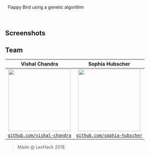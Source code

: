 &nbsp; Flappy Bird using a genetic algorithm
<br />
<br />
<br />

## Screenshots


## Team
| **Vishal Chandra** | **Sophia Hubscher** |
| :---: | :---:|
| <img src="https://avatars1.githubusercontent.com/u/32851317?s=400&u=0b582ad080ce6a3e9488a0478532e5e13fd3939e&v=4" width=200> | <img src="https://avatars3.githubusercontent.com/u/33038334?s=400&v=4" width=200> |
| <a href="http://github.com/vishal-chandra" target="_blank">`github.com/vishal-chandra`</a> | <a href="http://github.com/sophia-hubscher" target="_blank">`github.com/sophia-hubscher`</a>|
>Made @ LexHack 2018
